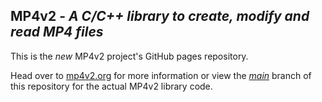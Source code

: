 ## MP4v2 - *A C/C++ library to create, modify and read MP4 files*
This is the *new* MP4v2 project's GitHub pages repository.

Head over to [mp4v2.org](mp4v2.org) for more information or view the *[main](https://github.com/enzo1982/mp4v2)* branch of this repository for the actual MP4v2 library code.

